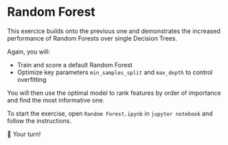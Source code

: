 # Random Forest

This exercice builds onto the previous one and demonstrates the increased performance of Random Forests over single Decision Trees.

Again, you will:

- Train and score a default Random Forest
- Optimize key parameters `min_samples_split` and `max_depth` to control overfitting

You will then use the optimal model to rank features by order of importance and find the most informative one.

To start the exercise, open `Random Forest.ipynb` in `jupyter notebook` and follow the instructions.

🚀 Your turn!
